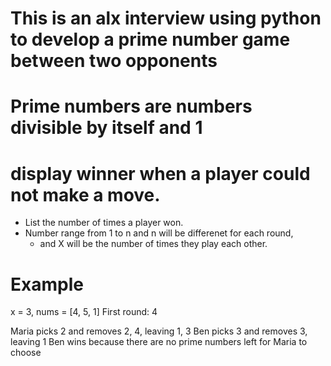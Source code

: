 # This is an alx interview using python to develop a prime number game between two opponents
# Prime numbers are numbers divisible by itself and 1
# display winner when a player could not make a move.
* List the number of times a player won.
* Number range from 1 to n and n will be differenet for each round,
	* and X will be the number of times they play each other.

# Example 

x = 3, nums = [4, 5, 1]
First round: 4

Maria picks 2 and removes 2, 4, leaving 1, 3
Ben picks 3 and removes 3, leaving 1
Ben wins because there are no prime numbers left for Maria to choose